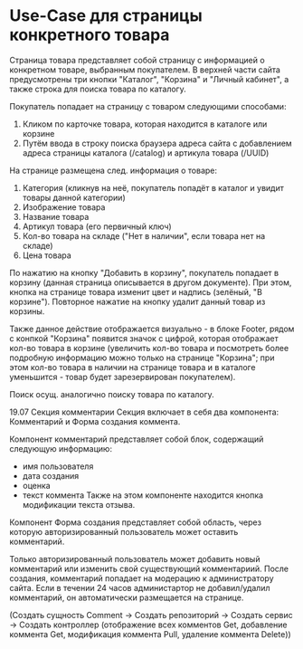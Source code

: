 # Use-Case для страницы конкретного товара

Страница товара представляет собой страницу с информацией о конкретном товаре, выбранным покупателем. В верхней части сайта предусмотрены три кнопки "Каталог", "Корзина" и "Личный кабинет", а также строка для поиска товара по каталогу.

Покупатель попадает на страницу с товаром следующими способами:
1. Кликом по карточке товара, которая находится в каталоге или корзине
2. Путём ввода в строку поиска браузера адреса сайта с добавлением адреса страницы каталога (/catalog) и артикула товара (/UUID)

На странице размещена след. информация о товаре:
1. Категория (кликнув на неё, покупатель попадёт в каталог и увидит товары данной категории)
2. Изображение товара
3. Название товара
4. Артикул товара (его первичный ключ)
4. Кол-во товара на складе ("Нет в наличии", если товара нет на складе)
5. Цена товара

По нажатию на кнопку "Добавить в корзину", покупатель попадает в корзину (данная страница описывается в другом документе). При этом, кнопка на странице товара изменит цвет и надпись (зелёный, "В корзине"). Повторное нажатие на кнопку удалит данный товар из корзины.

Также данное действие отображается визуально - в блоке Footer, рядом с конпкой "Корзина" появится значок с цифрой, которая отображает кол-во товара в корзине (увеличить кол-во товара и посмотреть более подробную информацию можно только на странице "Корзина"; при этом кол-во товара в наличии на странице товара и в каталоге уменьшится - товар будет зарезервирован покупателем).

Поиск осущ. аналогично поиску товара по каталогу.

19.07
Секция комментарии
Секция включает в себя два компонента: Комментарий и Форма создания коммента.

Компонент комментарий представляет собой блок, содержащий следующую информацию:
- имя пользователя
- дата создания
- оценка
- текст коммента
Также на этом компоненте находится кнопка модификации текста отзыва.

Компонент Форма создания представляет собой область, через которую авторизированный пользователь может оставить комментарий.

Только авторизированный пользователь может добавить новый комментарий или изменить свой существующий комментариий. После создания, комментарий попадает на модерацию к администратору сайта. Если в течении 24 часов администартор не добавил/удалил комментарий, он автоматически размещается на странице. 

(Создать сущность Comment -> Создать репозиторий -> Создать сервис -> Создать контроллер (отображение всех комментов Get, добавление коммента Get, модификация коммента Pull, удаление коммента Delete))



